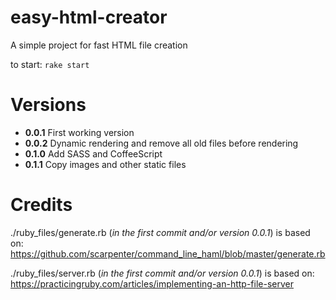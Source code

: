 easy-html-creator
=================

A simple project for fast HTML file creation

to start:
 `rake start`

Versions
=================

- **0.0.1** First working version
- **0.0.2** Dynamic rendering and remove all old files before rendering
- **0.1.0** Add SASS and CoffeeScript
- **0.1.1** Copy images and other static files

Credits
=======

./ruby_files/generate.rb (*in the first commit and/or version 0.0.1*) is based on:
https://github.com/scarpenter/command_line_haml/blob/master/generate.rb

./ruby_files/server.rb (*in the first commit and/or version 0.0.1*) is based on:
https://practicingruby.com/articles/implementing-an-http-file-server

